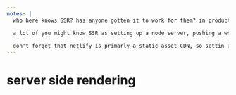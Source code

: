 ```yaml
---
notes: |
  who here knows SSR? has anyone gotten it to work for them? in production?

  a lot of you might know SSR as setting up a node server, pushing a whole load of buttons and leavers to get a React app working on the server.

  don't forget that netlify is primarly a static asset CDN, so settin up an express server isn't very jammy. Sure you could get it working on their serverless functions to make it a little jammier but if you're going for max jam you should go for pre-rendering.
---
```


# server side rendering
